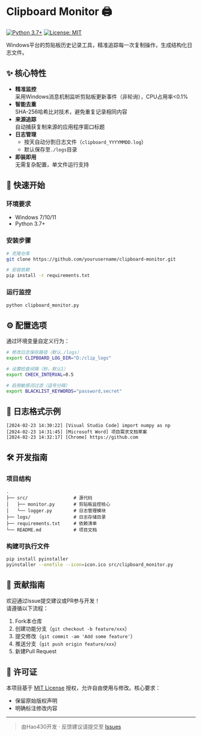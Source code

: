 # Clipboard Monitor 🖨️

[![Python 3.7+](https://img.shields.io/badge/python-3.7%2B-blue.svg)](https://www.python.org/)
[![License: MIT](https://img.shields.io/badge/License-MIT-yellow.svg)](https://opensource.org/licenses/MIT)

Windows平台的剪贴板历史记录工具，精准追踪每一次复制操作，生成结构化日志文件。

## ✨ 核心特性

- **精准监控**  
  采用Windows消息机制监听剪贴板更新事件（非轮询），CPU占用率<0.1%
- **智能去重**  
  SHA-256哈希比对技术，避免重复记录相同内容
- **来源追踪**  
  自动捕获复制来源的应用程序窗口标题
- **日志管理**  
  - 按天自动分割日志文件（`clipboard_YYYYMMDD.log`）
  - 默认保存至`./logs`目录
- **即装即用**  
  无需复杂配置，单文件运行支持

## 🚀 快速开始

### 环境要求
- Windows 7/10/11
- Python 3.7+

### 安装步骤
```bash
# 克隆仓库
git clone https://github.com/yourusername/clipboard-monitor.git

# 安装依赖
pip install -r requirements.txt
```

### 运行监控
```bash
python clipboard_monitor.py
```

## ⚙️ 配置选项

通过环境变量自定义行为：
```bash
# 修改日志保存路径（默认./logs）
export CLIPBOARD_LOG_DIR="D:/clip_logs"

# 设置检查间隔（秒，默认1）
export CHECK_INTERVAL=0.5

# 启用敏感词过滤（逗号分隔）
export BLACKLIST_KEYWORDS="password,secret"
```

## 📂 日志格式示例
```log
[2024-02-23 14:30:22] [Visual Studio Code] import numpy as np
[2024-02-23 14:31:45] [Microsoft Word] 项目需求文档草案
[2024-02-23 14:32:17] [Chrome] https://github.com
```

## 🛠️ 开发指南

### 项目结构
```
.
├── src/                 # 源代码
│   ├── monitor.py       # 剪贴板监控核心
│   └── logger.py        # 日志管理模块
├── logs/                # 日志存储目录
├── requirements.txt     # 依赖清单
└── README.md            # 项目文档
```

### 构建可执行文件
```bash
pip install pyinstaller
pyinstaller --onefile --icon=icon.ico src/clipboard_monitor.py
```

## 🤝 贡献指南

欢迎通过Issue提交建议或PR参与开发！  
请遵循以下流程：
1. Fork本仓库
2. 创建功能分支（`git checkout -b feature/xxx`）
3. 提交修改（`git commit -am 'Add some feature'`）
4. 推送分支（`git push origin feature/xxx`）
5. 新建Pull Request

## 📜 许可证

本项目基于 [MIT License](LICENSE) 授权，允许自由使用与修改。核心要求：
- 保留原始版权声明
- 明确标注修改内容

---

> 由Hao430开发 · 反馈建议请提交至 [Issues](https://github.com/yourusername/clipboard-monitor/issues)